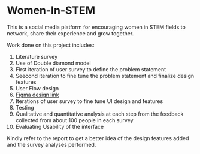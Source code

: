 # Women-In-STEM
This is a social media platform for encouraging women in STEM fields to network, share their experience and grow together.


Work done on this project includes:
1. Literature survey
2. Use of Double diamond model
3. First iteration of user survey to define the problem statement
5. Seecond iteration to fine tune the problem statement and finalize design features
6. User Flow design
7. [Figma design link](https://www.figma.com/file/XbkzlRzFEYPKc5wB4lzaRO/Women-in-stem?node-id=0%3A1&t=kC09j8VoGyOU7QJ6-1)
8. Iterations of user survey to fine tune UI design and features
9. Testing
10. Qualitative and quantitative analysis at each step from the feedback collected from about 100 people in each survey
11. Evaluating Usability of the interface

Kindly refer to the report to get a better idea of the design features added and the survey analyses performed.
